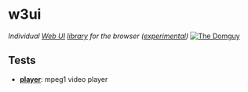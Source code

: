 # w3ui
*Individual [Web UI](https://developer.mozilla.org/en-US/docs/Web/Web_Components)
[library](https://en.wikipedia.org/wiki/JavaScript_library)
for the browser
([experimental](https://developer.mozilla.org/en-US/docs/MDN/Contribute/Guidelines/Conventions_definitions#Experimental))*
[![The Domguy](https://raw.githack.com/determin1st/w3ui/master/tests/logo.jpg)](http://www.nathanandersonart.com/)


## Tests
- [**player**](http://raw.githack.com/determin1st/w3ui/master/tests/player.html): mpeg1 video player


